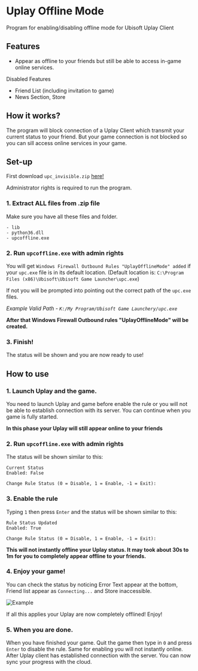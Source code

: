 # Uplay Offline Mode

Program for enabling/disabling offline mode for Ubisoft Uplay Client

## Features

- Appear as offline to your friends but still be able to access in-game online services.

Disabled Features
- Friend List (including invitation to game)
- News Section, Store

## How it works?

The program will block connection of a Uplay Client which transmit your current status to your friend. But your game connection is not blocked so you can sill access online services in your game.

## Set-up

First download `upc_invisible.zip` [here!](
https://github.com/phwt/uplay-offline-mode/raw/master/python/build/exe.win32-3.6/upc_invisible.zip)

Administrator rights is required to run the program.

### 1. Extract ALL files from .zip file

Make sure you have all these files and folder.

    - lib
    - python36.dll
    - upcoffline.exe

### 2. Run `upcoffline.exe` with admin rights

You will get `Windows Firewall Outbound Rules "UplayOfflineMode" added` if your `upc.exe` file is in its default location. (Default location is: `C:\Program Files (x86)\Ubisoft\Ubisoft Game Launcher\upc.exe`)

If not you will be prompted into pointing out the correct path of the `upc.exe` files.

*Example Valid Path - `K:/My Program/Ubisoft Game Launchery/upc.exe`*

**After that Windows Firewall Outbound rules "UplayOfflineMode" will be created.**

### 3. Finish!

The status will be shown and you are now ready to use!

## How to use

### 1. Launch Uplay and the game.

You need to launch Uplay and game before enable the rule or you will not be able to establish connection with its server. You can continue when you game is fully started.

**In this phase your Uplay will still appear online to your friends**

### 2. Run `upcoffline.exe` with admin rights

The status will be shown similar to this:

    Current Status
    Enabled: False
    
    Change Rule Status (0 = Disable, 1 = Enable, -1 = Exit): 

### 3. Enable the rule

Typing `1` then press `Enter` and the status will be shown similar to this:

    Rule Status Updated
    Enabled: True
    
    Change Rule Status (0 = Disable, 1 = Enable, -1 = Exit):

**This will not instantly offline your Uplay status. It may took about 30s to 1m for you to completely appear offline to your friends.**

### 4. Enjoy your game!

You can check the status by noticing Error Text appear at the bottom, Friend list appear as `Connecting...` and Store inaccessible.

![Example](https://raw.githubusercontent.com/phwt/uplay-offline-mode/master/offline_example.jpg)

If all this applies your Uplay are now completely offlined! Enjoy!

### 5. When you are done.

When you have finished your game. Quit the game then type in `0` and press `Enter` to disable the rule. Same for enabling you will not instantly online. After Uplay client has established connection with the server. You can now sync your progress with the cloud.

